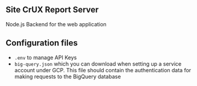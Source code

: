 ## Site CrUX Report Server
Node.js Backend for the web application

## Configuration files

- `.env` to manage API Keys
- `big-query.json` which you can download when setting up a service account under GCP. This file should contain the authentication data for making requests to the BigQuery database